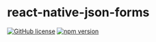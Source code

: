 # react-native-json-forms
[![GitHub license](https://img.shields.io/badge/license-MIT-blue.svg)](LICENSE)
[![npm version](https://img.shields.io/npm/v/react-native-json-forms.svg?style=flat)](https://www.npmjs.com/package/react-native-json-forms)

